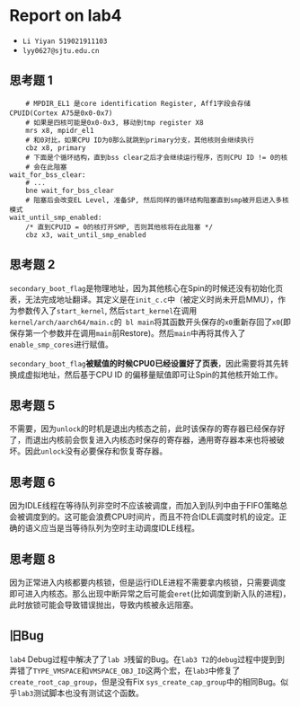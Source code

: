 # Report on lab4

- `Li Yiyan 519021911103`
- `lyy0627@sjtu.edu.cn`

## 思考题 1
```assembly
	# MPDIR_EL1 是core identification Register, Aff1字段会存储CPUID(Cortex A75是0x0-0x7)
	# 如果是四核可能是0x0-0x3, 移动到tmp register X8
	mrs	x8, mpidr_el1
	# 和0对比，如果CPU ID为0那么就跳到primary分支，其他核则会继续执行
	cbz	x8, primary
	# 下面是个循环结构，直到bss clear之后才会继续运行程序，否则CPU ID != 0的核
	# 会在此阻塞
wait_for_bss_clear:
	# ...
	bne	wait_for_bss_clear
	# 阻塞后会改变EL Level, 准备SP, 然后同样的循环结构阻塞直到smp被开启进入多核模式
wait_until_smp_enabled:
	/* 直到CPUID = 0的核打开SMP, 否则其他核将在此阻塞 */
	cbz	x3, wait_until_smp_enabled
```

## 思考题 2

`secondary_boot_flag`是物理地址，因为其他核心在Spin的时候还没有初始化页表，无法完成地址翻译。其定义是在`init_c.c`中（被定义时尚未开启MMU），作为参数传入了`start_kernel`, 然后`start_kernel`在调用`kernel/arch/aarch64/main.c`的` bl main`将其函数开头保存的`x0`重新存回了`x0`(即保存第一个参数并在调用`main`前Restore)。然后`main`中再将其传入了`enable_smp_cores`进行赋值。

`secondary_boot_flag`**被赋值的时候CPU0已经设置好了页表**，因此需要将其先转换成虚拟地址，然后基于CPU ID 的偏移量赋值即可让Spin的其他核开始工作。

## 思考题 5

不需要，因为`unlock`的时机是退出内核态之前，此时该保存的寄存器已经保存好了，而退出内核前会恢复进入内核态时保存的寄存器，通用寄存器本来也将被破坏。因此`unlock`没有必要保存和恢复寄存器。

## 思考题 6

因为IDLE线程在等待队列非空时不应该被调度，而加入到队列中由于FIFO策略总会被调度到的。这可能会浪费CPU时间片，而且不符合IDLE调度时机的设定。正确的语义应当是当等待队列为空时主动调度IDLE线程。

## 思考题 8

因为正常进入内核都要内核锁，但是运行IDLE进程不需要拿内核锁，只需要调度即可进入内核态。那么出现中断异常之后可能会`eret`(比如调度到新入队的进程)，此时放锁可能会导致错误抛出，导致内核被永远阻塞。

## 旧Bug

`lab4` Debug过程中解决了了`lab 3`残留的Bug。在`lab3 T2`的`debug`过程中提到到弄错了`TYPE_VMSPACE`和`VMSPACE_OBJ_ID`这两个宏，在`lab3`中修复了`create_root_cap_group`，但是没有Fix `sys_create_cap_group`中的相同Bug。似乎`lab3`测试脚本也没有测试这个函数。